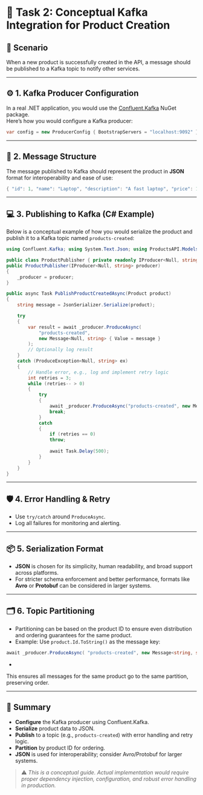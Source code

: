 ﻿# 🚀 Task 2: Conceptual Kafka Integration for Product Creation

## 📖 Scenario

When a new product is successfully created in the API, a message should be published to a Kafka topic to notify other services.

---

## ⚙️ 1. Kafka Producer Configuration

In a real .NET application, you would use the [Confluent.Kafka](https://github.com/confluentinc/confluent-kafka-dotnet) NuGet package.  
Here’s how you would configure a Kafka producer:

```csharp
var config = new ProducerConfig { BootstrapServers = "localhost:9092" }; var producer = new ProducerBuilder<Null, string>(config).Build();
```

---

## 📝 2. Message Structure

The message published to Kafka should represent the product in **JSON** format for interoperability and ease of use:

```csharp
{ "id": 1, "name": "Laptop", "description": "A fast laptop", "price": 1200.00 }
```

---

## 💻 3. Publishing to Kafka (C# Example)

Below is a conceptual example of how you would serialize the product and publish it to a Kafka topic named `products-created`:


```csharp
using Confluent.Kafka; using System.Text.Json; using ProductsAPI.Models;

public class ProductPublisher { private readonly IProducer<Null, string> _producer;
public ProductPublisher(IProducer<Null, string> producer)
{
    _producer = producer;
}

public async Task PublishProductCreatedAsync(Product product)
{
    string message = JsonSerializer.Serialize(product);

    try
    {
        var result = await _producer.ProduceAsync(
            "products-created",
            new Message<Null, string> { Value = message }
        );
        // Optionally log result
    }
    catch (ProduceException<Null, string> ex)
    {
        // Handle error, e.g., log and implement retry logic
        int retries = 3;
        while (retries-- > 0)
        {
            try
            {
                await _producer.ProduceAsync("products-created", new Message<Null, string> { Value = message });
                break;
            }
            catch
            {
                if (retries == 0) 
				throw;
				
                await Task.Delay(500);
            }
        }
    }
}
```

---

## 🛡️ 4. Error Handling & Retry

- Use `try/catch` around `ProduceAsync`.
- Log all failures for monitoring and alerting.

---

## 📦 5. Serialization Format

- **JSON** is chosen for its simplicity, human readability, and broad support across platforms.
- For stricter schema enforcement and better performance, formats like **Avro** or **Protobuf** can be considered in larger systems.

---

## 🗂️ 6. Topic Partitioning

- Partitioning can be based on the product ID to ensure even distribution and ordering guarantees for the same product.
- Example: Use `product.Id.ToString()` as the message key:

```csharp
await _producer.ProduceAsync( "products-created", new Message<string, string> { Key = product.Id.ToString(), Value = message } );
```

- 
This ensures all messages for the same product go to the same partition, preserving order.

---

## 📝 Summary

- **Configure** the Kafka producer using Confluent.Kafka.
- **Serialize** product data to JSON.
- **Publish** to a topic (e.g., `products-created`) with error handling and retry logic.
- **Partition** by product ID for ordering.
- **JSON** is used for interoperability; consider Avro/Protobuf for larger systems.

> ⚠️ *This is a conceptual guide. Actual implementation would require proper dependency injection, configuration, and robust error handling in production.*